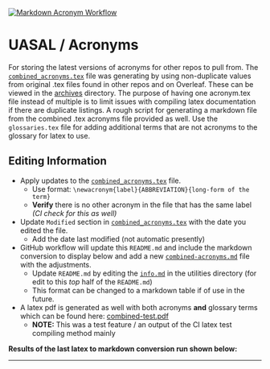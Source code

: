[![Markdown Acronym Workflow](https://github.com/sfrinaldi/acronyms-test/actions/workflows/md-workflow.yml/badge.svg)](https://github.com/sfrinaldi/acronyms-test/actions/workflows/md-workflow.yml)

# UASAL / Acronyms
For storing the latest versions of acronyms for other repos to pull from. The [`combined_acronyms.tex`](combined_acronyms.tex) file was generating by using non-duplicate values from original .tex files found in other repos and on Overleaf. These can be viewed in the [archives](archives/) directory. The purpose of having one acronym.tex file instead of multiple is to limit issues with compiling latex documentation if there are duplicate listings. A rough script for generating a markdown file from the combined .tex acronyms file provided as well. Use the `glossaries.tex` file for adding additional terms that are not acronyms to the glossary for latex to use.

## Editing Information
- Apply updates to the [`combined_acronyms.tex`](combined_acronyms.tex) file. 
  - Use format: `\newacronym{label}{ABBREVIATION}{long-form of the term}`
  - **Verify** there is no other acronym in the file that has the same label *(CI check for this as well)*
- Update `Modified` section in [`combined_acronyms.tex`](combined_acronyms.tex) with the date you edited the file.
  - Add the date last modified (not automatic presently) 
- GitHub workflow will update this `README.md` and include the markdown conversion to display below and add a new [`combined-acronyms.md`](combined-acronyms.md) file with the adjustments.
  - Update `README.md` by editing the [`info.md`](utilities/info.md) in the utilities directory (for edit to this _top_ half of the `README.md`)
  - This format can be changed to a markdown table if of use in the future.
- A latex pdf is generated as well with both acronyms **and** glossary terms which can be found here: [combined-test.pdf](combined-test.pdf)
  - **NOTE:** This was a test feature / an output of the CI latex test compiling method mainly

**Results of the last latex to markdown conversion run shown below:**

---------------------------------
